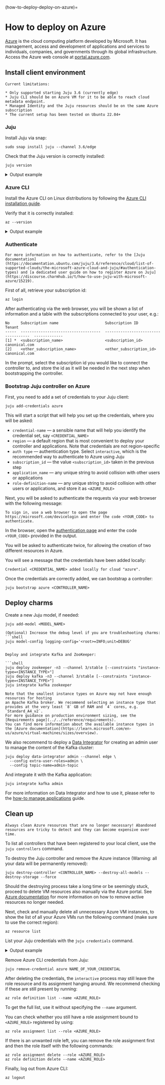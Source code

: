 (how-to-deploy-deploy-on-azure)=
# How to deploy on Azure

[Azure](https://azure.com/) is the cloud computing platform developed by Microsoft. It has management, access and development of applications and services to individuals, companies, and governments through its global infrastructure. Access the Azure web console at [portal.azure.com](https://portal.azure.com/).

## Install client environment

```{warning}
Current limitations:

* Only supported starting Juju 3.6 (currently edge)
* Juju CLI should be on Azure VM for it to be able to reach cloud metadata endpoint.
* Managed Identity and the Juju resources should be on the same Azure subscription
* The current setup has been tested on Ubuntu 22.04+
```

### Juju

Install Juju via snap:

```shell
sudo snap install juju --channel 3.6/edge
```

Check that the Juju version is correctly installed:

```shell
juju version
```

<details>

<summary> Output example</summary>

```shell
3.6-rc1-genericlinux-amd64
```

</details>

### Azure CLI

Install the Azure CLI on Linux distributions by following the [Azure CLI installation guide](https://learn.microsoft.com/en-us/cli/azure/install-azure-cli-linux?pivots=apt).

Verify that it is correctly installed:

```shell
az --version
```

<details>

<summary> Output example</summary>

```shell
azure-cli                         2.65.0

core                              2.65.0
telemetry                          1.1.0

Dependencies:
msal                              1.31.0
azure-mgmt-resource               23.1.1

Python location '/opt/az/bin/python3'
Extensions directory '/home/deusebio/.azure/cliextensions'

Python (Linux) 3.11.8 (main, Sep 25 2024, 11:33:44) [GCC 11.4.0]

Legal docs and information: aka.ms/AzureCliLegal

Your CLI is up-to-date.
```

</details>

### Authenticate

```{note}
For more information on how to authenticate, refer to the [Juju documentation](https://documentation.ubuntu.com/juju/3.6/reference/cloud/list-of-supported-clouds/the-microsoft-azure-cloud-and-juju/#authentication-types) and [a dedicated user guide on how to register Azure on Juju](https://discourse.charmhub.io/t/how-to-use-juju-with-microsoft-azure/15219).
```

First of all, retrieve your subscription id:

```shell
az login
```

After authenticating via the web browser, you will be shown a list of information and a table with the subscriptions connected to your user, e.g.:

```shell
No     Subscription name                     Subscription ID                       Tenant
-----  ------------------------------------  ------------------------------------  -------------
[1] *  <subscription_name>                   <subscription_id>                     canonical.com
[2]    <other_subscription_name>             <other_subscription_id>               canonical.com
```

In the prompt, select the subscription id you would like to connect the controller to, and store the id
as it will be needed in the next step when bootstrapping the controller.

### Bootstrap Juju controller on Azure

First, you need to add a set of credentials to your Juju client:

```shell
juju add-credentials azure
```

This will start a script that will help you set up the credentials, where you will be asked:

* `credential-name` — a sensible name that will help you identify the credential set, say `<CREDENTIAL_NAME>`
* `region` — a default region that is most convenient to deploy your controller and applications. Note that credentials are not region-specific
* `auth type` — authentication type. Select `interactive`, which is the recommended way to authenticate to Azure using Juju
* `subscription_id` — the value `<subscription_id>` taken in the previous step
* `application_name` — any unique string to avoid collision with other users or applications
* `role-definition-name` — any unique string to avoid collision with other users or applications, and store it as `<AZURE_ROLE>`

Next, you will be asked to authenticate the requests via your web browser with the following message:

```shell
To sign in, use a web browser to open the page https://microsoft.com/devicelogin and enter the code <YOUR_CODE> to authenticate.
```

In the browser, open the [authentication page](https://microsoft.com/devicelogin) and enter the code `<YOUR_CODE>` provided in the output. 

You will be asked to authenticate twice, for allowing the creation of two different resources in Azure.

You will see a message that the credentials have been added locally:

```shell
Credential <CREDENTIAL_NAME> added locally for cloud "azure".
```

Once the credentials are correctly added, we can bootstrap a controller:

```shell
juju bootstrap azure <CONTROLLER_NAME>
```

## Deploy charms

Create a new Juju model, if needed:

```shell
juju add-model <MODEL_NAME>
```

```{caution}
(Optional) Increase the debug level if you are troubleshooting charms:
```shell
juju model-config logging-config='<root>=INFO;unit=DEBUG'
```
```

Deploy and integrate Kafka and ZooKeeper:

```shell
juju deploy zookeeper -n3 --channel 3/stable [--constraints "instance-type=<INSTANCE_TYPE>"]
juju deploy kafka -n3 --channel 3/stable [--constraints "instance-type=<INSTANCE_TYPE>"]
juju integrate kafka zookeeper
```

```{caution}
Note that the smallest instance types on Azure may not have enough resources for hosting 
an Apache Kafka broker. We recommend selecting an instance type that provides at the very least `8` GB of RAM and `4` cores, e.g. `Standard_A4_v2`.
For more guidance on production environment sizing, see the [Requirements page](../../reference/requirements).
You can find more information about the available instance types in the [Azure documentation](https://learn.microsoft.com/en-us/azure/virtual-machines/sizes/overview).
```

We also recommend to deploy a [Data Integrator](https://charmhub.io/data-integrator) for creating an admin user to manage the content of the Kafka cluster:

```shell
juju deploy data-integrator admin --channel edge \
  --config extra-user-roles=admin \
  --config topic-name=admin-topic
```

And integrate it with the Kafka application:

```shell
juju integrate kafka admin
```

For more information on Data Integrator and how to use it, please refer to the [how-to manage applications](../../how-to/manage-applications) guide.

## Clean up

```{caution}
Always clean Azure resources that are no longer necessary! Abandoned resources are tricky to detect and they can become expensive over time.
```

To list all controllers that have been registered to your local client, use the `juju controllers` command.

To destroy the Juju controller and remove the Azure instance (Warning: all your data will be permanently removed):

```shell
juju destroy-controller <CONTROLLER_NAME> --destroy-all-models --destroy-storage --force
```

Should the destroying process take a long time or be seemingly stuck, proceed to delete VM resources also manually 
via the Azure portal. See [Azure documentation](https://learn.microsoft.com/en-us/azure/azure-resource-manager/management/manage-resources-portal) for more information 
on how to remove active resources no longer needed. 

Next, check and manually delete all unnecessary Azure VM instances, to show the list of all your Azure VMs run the following command (make sure to use the correct region): 

```shell
az resource list
```

List your Juju credentials with the `juju credentials` command.

<details>

<summary> Output example</summary>

```shell
Client Credentials:
Cloud        Credentials
azure        NAME_OF_YOUR_CREDENTIAL
```

</details>

Remove Azure CLI credentials from Juju:

```shell
juju remove-credential azure NAME_OF_YOUR_CREDENTIAL
```

After deleting the credentials, the `interactive` process may still leave the role resource and its assignment hanging around. 
We recommend checking if these are still present by running:

```shell
az role definition list --name <AZURE_ROLE>
```

To get the full list, use it without specifying the `--name` argument. 

You can check whether you still have a 
role assignment bound to `<AZURE_ROLE>` registered by using:

```shell
az role assignment list --role <AZURE_ROLE>
```

If there is an unwanted role left, you can remove the role assignment first and then the role itself with the following commands:

```shell
az role assignment delete --role <AZURE_ROLE>
az role definition delete --name <AZURE_ROLE>
```

Finally, log out from Azure CLI:

```shell
az logout 
```
